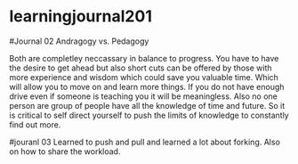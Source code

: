 # learningjournal201

#Journal 02
Andragogy vs. Pedagogy

Both are completley neccassary in balance to progress. You have to have the desire to get ahead but also short cuts can be offered by those with more experience and wisdom which could save you valuable time. Which will allow you to move on and learn more things. If you do not have enough drive even if someone is teaching you it will be meaningless. Also no one person are group of people have all the knowledge of time and future. So it is critical to self direct yourself to push the limits of knowledge to constantly find out more.


#jouranl 03
Learned to push and pull and learned a lot about forking. Also on how to share the workload.
